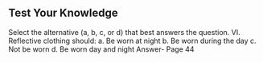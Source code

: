 ## Test Your Knowledge
Select the alternative (a, b, c, or d) that best answers the question.
VI. Reflective clothing should:
a. Be worn at night
b. Be worn during the day
c. Not be worn
d. Be worn day and night
Answer- Page 44